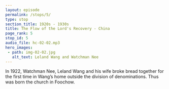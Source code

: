 ```yaml
---
layout: episode
permalink: /stops/5/
type: stop
section_title: 1920s - 1930s
title: The Flow of the Lord's Recovery - China
page_rank: 5
stop_id: 5
audio_file: hc-02-02.mp3
hero_images:
 - path: img-02-02.jpg
   alt_text: Leland Wang and Watchman Nee
---
```


In 1922, Watchman  Nee, Leland Wang and his wife broke bread together for the first time in Wang’s home outside the division of denominations. Thus was born the church in Foochow.

<!---
倪柝聲王載和他的妻子在1922年第一次在王載的家中擘餅，共同擺脫了宗派的分裂。福州教會因此誕生。
-->

<!--- TRANSCRIPT
In the first half of 1922, having seen the light about the error of denominations, Watchman Nee, Leland Wang, and his wife took the bold step of breaking bread in Wang’s home instead of going to the denomination to receive communion. Watchman Nee later testified that he would never forget, even in eternity, the profound closeness to the heavens he felt that night. Thus was born the church in Foochow, Fujian province, standing firm outside the division of the denominations.  
-->